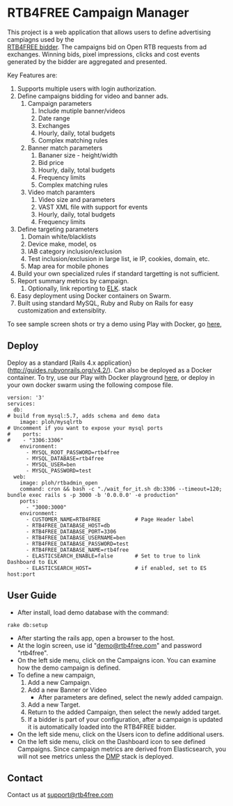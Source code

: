 
# RTB4FREE Campaign Manager


This project is a web application that allows users to define advertising campiagns used by the  
[RTB4FREE bidder](https://github.com/benmfaul/XRTB).
The campaigns bid on Open RTB requests from ad exchanges.
Winning bids, pixel impressions, clicks and cost events generated by the bidder are aggregated and presented.

Key Features are:

1. Supports multiple users with login authorization.
2. Define campaigns bidding for video and banner ads.  
   1. Campaign parameters
      1. Include mutiple banner/videos
      2. Date range
      3. Exchanges
      3. Hourly, daily, total budgets
      5. Complex matching rules
   1. Banner match parameters
      1. Bananer size - height/width
      2. Bid price
      3. Hourly, daily, total budgets
      4. Frequency limits
      5. Complex matching rules
   2. Video match paramters
      1. Video size and parameters
      2. VAST XML file with support for events  
      3. Hourly, daily, total budgets
      4. Frequency limits
5. Define targeting parameters
   1. Domain white/blacklists
   3. Device make, model, os
   4. IAB category inclusion/exclusion
   2. Test inclusion/exclusion in large list, ie IP, cookies, domain, etc.
   3. Map area for mobile phones
1. Build your own specialized rules if standard targetting is not sufficient.
2. Report summary metrics by campaign.
   1. Optionally, link reporting to [ELK](http://elastic.co).  stack
1. Easy deployment using Docker containers on Swarm.
2. Built using standard MySQL, Ruby and Ruby on Rails for easy customization and extensiblity.

To see sample screen shots or try a demo using Play with Docker, go [here](http://rtb4free.com),


## Deploy

Deploy as a standard [Rails 4.x application}(http://guides.rubyonrails.org/v4.2/).
Can also be deployed as a Docker container.
To try, use our Play with Docker playground [here](http://rtb4free.com),
or deploy in your own docker swarm using the following compose file.

```
version: '3'
services:
  db:
# build from mysql:5.7, adds schema and demo data
    image: ploh/mysqlrtb
# Uncomment if you want to expose your mysql ports
#    ports:
#    - "3306:3306"
    environment:
      - MYSQL_ROOT_PASSWORD=rtb4free
      - MYSQL_DATABASE=rtb4free
      - MYSQL_USER=ben
      - MYSQL_PASSWORD=test
  web:
    image: ploh/rtbadmin_open
    command: cron && bash -c "./wait_for_it.sh db:3306 --timeout=120; bundle exec rails s -p 3000 -b '0.0.0.0' -e production"
    ports:
      - "3000:3000"
    environment:
      - CUSTOMER_NAME=RTB4FREE           # Page Header label
      - RTB4FREE_DATABASE_HOST=db       
      - RTB4FREE_DATABASE_PORT=3306
      - RTB4FREE_DATABASE_USERNAME=ben
      - RTB4FREE_DATABASE_PASSWORD=test
      - RTB4FREE_DATABASE_NAME=rtb4free
      - ELASTICSEARCH_ENABLE=false       # Set to true to link Dashboard to ELK
      - ELASTICSEARCH_HOST=              # if enabled, set to ES host:port

```



## User Guide

* After install, load demo database with the command:
```
rake db:setup
```
* After starting the rails app, open a browser to the host.
* At the login screen, use id "demo@rtb4free.com" and password "rtb4free".
* On the left side menu, click on the Campaigns icon. You can examine how the demo campaign is defined.
* To define a new campaign,
  1. Add a new Campaign.
  2. Add a new Banner or Video
     - After parameters are defined, select the newly added campaign.
  3. Add a new Target.
  4. Return to the added Campaign, then select the newly added target.
  5. If a bidder is part of your configuration, after a campaign is updated it is automatically loaded into the RTB4FREE bidder.
* On the left side menu, click on the Users icon to define additional users.
* On the left side menu, click on the Dashboard icon to see defined Campaigns. Since campaign metrics are derived from Elasticsearch, you will not see metrics unless the [DMP](http://rtb4free.com) stack is deployed.


## Contact

Contact us at support@rtb4free.com
